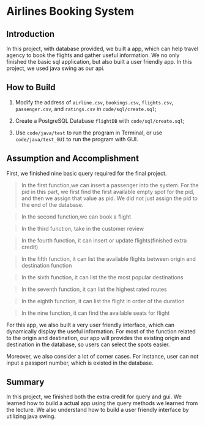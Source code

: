 # Airlines Booking System

## Introduction

In this project, with database provided, we built a app, which can help travel agency to book the flights and gather useful information. We no only finished the basic sql application, but also built a user friendly app. In this project, we used java swing as our api.

## How to Build
1. Modify the address of ```airline.csv```, ```bookings.csv```, ```flights.csv```, ```passenger.csv```, and ```ratings.csv``` in ```code/sql/create.sql```;

2. Create a PostgreSQL Database ```flightDB``` with ```code/sql/create.sql```;

3. Use ```code/java/test``` to run the program in Terminal, or use ```code/java/test_GUI``` to run the program with GUI.

## Assumption and Accomplishment

First, we finished nine basic query required for the final project.

> In the first function,we can insert a passenger into the system. For the pid in this part, we first find the first available empty spot for the pid, and then we assign that value as pid. We did not just assign the pid to the end of the database.

> In the second function,we can book a flight

> In the third function, take in the customer review

> In the fourth function, it can insert or update flights(finished extra credit)

> In the fifth function, it can list the available flights between origin and destination function

> In the sixth function, it can list the the most popular destinations

> In the seventh function, it can list the highest rated routes

> In the eighth function, it can list the flight in order of the duration

> In the nine function, it can find the available seats for flight

For this app, we also built a very user friendly interface, which can dynamically display the useful information. For most of the function related to the origin and destination, our app will provides the existing origin and destination in the database, so users can select the spots easier.

Moreover, we also consider a lot of corner cases. For instance, user can not input a passport number, which is existed in the database.

## Summary

In this project, we finished both the extra credit for query and gui. We learned how to build a actual app using the query methods we learned from the lecture. We also understand how to build a user friendly interface by utilizing java swing.